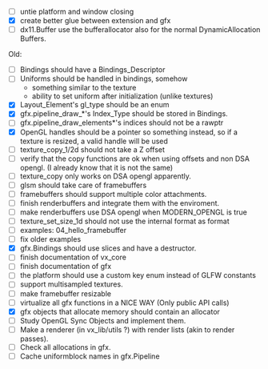 - [ ] untie platform and window closing
- [X] create better glue between extension and gfx
- [ ] dx11.Buffer use the bufferallocator also for the normal DynamicAllocation Buffers.

Old:
- [ ] Bindings should have a Bindings_Descriptor
- [ ] Uniforms should be handled in bindings, somehow
    - something similar to the texture
    - ability to set uniform after initialization (unlike textures)
- [X] Layout_Element's gl_type should be an enum
- [X] gfx.pipeline_draw_*'s Index_Type should be stored in Bindings.
- [ ] gfx.pipeline_draw_elements*'s indices should not be a rawptr
- [X] OpenGL handles should be a pointer so something instead, so if a texture is resized, a valid handle will be used
- [ ] texture_copy_1/2d should not take a Z offset
- [ ] verify that the copy functions are ok when using offsets and non DSA opengl. (I already know that it is not the same)
- [ ] texture_copy only works on DSA opengl apparently.
- [ ] glsm should take care of framebuffers
- [ ] framebuffers should support multiple color attachments.
- [ ] finish renderbuffers and integrate them with the enviroment.
- [ ] make renderbuffers use DSA opengl when MODERN_OPENGL is true
- [ ] texture_set_size_1d should not use the internal format as format
- [ ] examples: 04_hello_framebuffer
- [ ] fix older examples
- [X] gfx.Bindings should use slices and have a destructor.
- [ ] finish documentation of vx_core
- [ ] finish documentation of gfx
- [ ] the platform should use a custom key enum instead of GLFW constants
- [ ] support multisampled textures.
- [ ] make framebuffer resizable
- [ ] virtualize all gfx functions in a NICE WAY (Only public API calls)
- [X] gfx objects that allocate memory should contain an allocator
- [ ] Study OpenGL Sync Objects and implement them.
- [ ] Make a renderer (in vx_lib/utils ?) with render lists (akin to render passes).
- [ ] Check all allocations in gfx.
- [ ] Cache uniformblock names in gfx.Pipeline